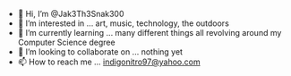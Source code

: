 - 👋 Hi, I’m @Jak3Th3Snak300
- 👀 I’m interested in ... art, music, technology, the outdoors
- 🌱 I’m currently learning ... many different things all revolving around my Computer Science degree
- 💞️ I’m looking to collaborate on ... nothing yet
- 📫 How to reach me ... indigonitro97@yahoo.com

<!---
Jak3Th3Snak300/Jak3Th3Snak300 is a ✨ special ✨ repository because its `README.md` (this file) appears on your GitHub profile.
You can click the Preview link to take a look at your changes.
--->
